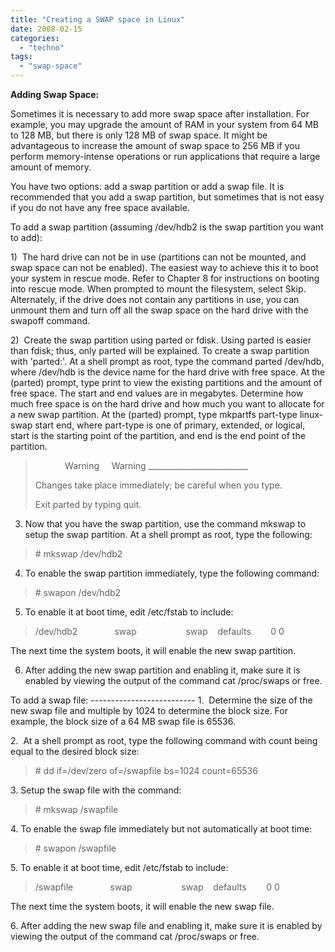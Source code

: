 ```yaml
---
title: "Creating a SWAP space in Linux"
date: 2008-02-15
categories:
  - "techno"
tags:
  - "swap-space"
---
```

<!--more-->
**Adding Swap Space:**

Sometimes it is necessary to add more swap space after installation. For example, you may upgrade the amount of RAM in your system from 64 MB to 128 MB, but there is only 128 MB of swap space. It might be advantageous to increase the amount of swap space to 256 MB if you perform memory-intense operations or run applications that require a large amount of memory.

You have two options: add a swap partition or add a swap file. It is recommended that you add a swap partition, but sometimes that is not easy if you do not have any free space available.

To add a swap partition (assuming /dev/hdb2 is the swap partition you want to add):

1)  The hard drive can not be in use (partitions can not be mounted, and swap space can not be enabled). The easiest way to achieve this it to boot your system in rescue mode. Refer to Chapter 8 for instructions on booting into rescue mode. When prompted to mount the filesystem, select Skip. Alternately, if the drive does not contain any partitions in use, you can unmount them and turn off all the swap space on the hard drive with the swapoff command.

2)  Create the swap partition using parted or fdisk. Using parted is easier than fdisk; thus, only parted will be explained. To create a swap partition with 'parted:'. At a shell prompt as root, type the command parted /dev/hdb, where /dev/hdb is the device name for the hard drive with free space. At the (parted) prompt, type print to view the existing partitions and the amount of free space. The start and end values are in megabytes. Determine how much free space is on the hard drive and how much you want to allocate for a new swap partition. At the (parted) prompt, type mkpartfs part-type linux-swap start end, where part-type is one of primary, extended, or logical, start is the starting point of the partition, and end is the end point of the partition.

>             Warning     Warning \_\_\_\_\_\_\_\_\_\_\_\_\_\_\_\_\_\_\_\_\_\_\_\_\_
>
> Changes take place immediately; be careful when you type.
>
> Exit parted by typing quit.

3) Now that you have the swap partition, use the command mkswap to setup the swap partition. At a shell prompt as root, type the following:

> \# mkswap /dev/hdb2

4) To enable the swap partition immediately, type the following command:

> \# swapon /dev/hdb2

5) To enable it at boot time, edit /etc/fstab to include:

> /dev/hdb2               swap                    swap    defaults        0 0

The next time the system boots, it will enable the new swap partition.

6) After adding the new swap partition and enabling it, make sure it is enabled by viewing the output of the command cat /proc/swaps or free.

To add a swap file: -------------------------- 1.  Determine the size of the new swap file and multiple by 1024 to determine the block size. For example, the block size of a 64 MB swap file is 65536.

2.  At a shell prompt as root, type the following command with count being equal to the desired block size:

> \# dd if=/dev/zero of=/swapfile bs=1024 count=65536

3\. Setup the swap file with the command:

> \# mkswap /swapfile

4\. To enable the swap file immediately but not automatically at boot time:

> \# swapon /swapfile

5\. To enable it at boot time, edit /etc/fstab to include:

> /swapfile               swap                    swap    defaults        0 0

The next time the system boots, it will enable the new swap file.

6\. After adding the new swap file and enabling it, make sure it is enabled by viewing the output of the command cat /proc/swaps or free.
